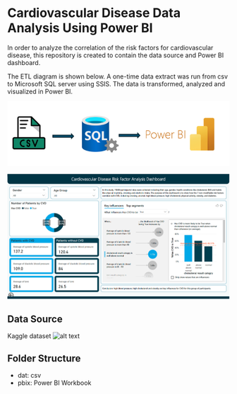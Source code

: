 # Cardiovascular Disease Data Analysis Using Power BI
In order to analyze the correlation of the risk factors for cardiovascular disease, this repository is created to contain the data source and Power BI dashboard.

The ETL diagram is shown below. A one-time data extract was run from csv to Microsoft SQL server using SSIS. The data is transformed, analyzed and visualized in Power BI.

![alt text](https://github.com/YiningHuang15/cardiovascular_disease_data_analysis/blob/main/viz/etl_diagram.png)

![alt text](https://github.com/YiningHuang15/cardiovascular_disease_data_analysis/blob/main/viz/pbi_cvd_dashboard.png)


## Data Source
Kaggle dataset
![alt text](https://www.kaggle.com/datasets/sulianova/cardiovascular-disease-dataset)

## Folder Structure
- dat: csv
- pbix: Power BI Workbook
